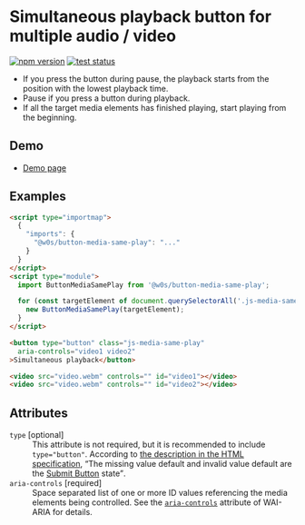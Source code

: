 # Simultaneous playback button for multiple audio / video

[![npm version](https://badge.fury.io/js/%40saekitominaga%2Fcustomelements-button-media-sameplay.svg)](https://www.npmjs.com/package/@saekitominaga/customelements-button-media-sameplay)
[![test status](https://github.com/SaekiTominaga/frontend/actions/workflows/button-media-sameplay-test.yml/badge.svg)](https://github.com/SaekiTominaga/frontend/actions/workflows/button-media-sameplay-test.yml)

- If you press the button during pause, the playback starts from the position with the lowest playback time.
- Pause if you press a button during playback.
- If all the target media elements has finished playing, start playing from the beginning.

## Demo

- [Demo page](https://saekitominaga.github.io/frontend/javascript/button-media-sameplay/demo/)

## Examples

```HTML
<script type="importmap">
  {
    "imports": {
      "@w0s/button-media-same-play": "..."
    }
  }
</script>
<script type="module">
  import ButtonMediaSamePlay from '@w0s/button-media-same-play';

  for (const targetElement of document.querySelectorAll('.js-media-same-play')) {
    new ButtonMediaSamePlay(targetElement);
  }
</script>

<button type="button" class="js-media-same-play"
  aria-controls="video1 video2"
>Simultaneous playback</button>

<video src="video.webm" controls="" id="video1"></video>
<video src="video.webm" controls="" id="video2"></video>
```

## Attributes

<dl>
<dt><code>type</code> [optional]</dt>
<dd>This attribute is not required, but it is recommended to include <code>type="button"</code>. According to <a href="https://html.spec.whatwg.org/multipage/form-elements.html#attr-button-type">the description in the HTML specification</a>, <q cite="https://html.spec.whatwg.org/multipage/form-elements.html#attr-button-type">The missing value default and invalid value default are the <a href="https://html.spec.whatwg.org/multipage/form-elements.html#attr-button-type-submit-state">Submit Button</a> state</q>.</dd>
<dt><code>aria-controls</code> [required]</dt>
<dd>Space separated list of one or more ID values referencing the media elements being controlled. See the <a href="https://developer.mozilla.org/en-US/docs/Web/Accessibility/ARIA/Attributes/aria-controls"><code>aria-controls</code></a> attribute of WAI-ARIA for details.</dd>
</dl>
